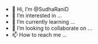 - 👋 Hi, I’m @SudhaRaniD
- 👀 I’m interested in ...
- 🌱 I’m currently learning ...
- 💞️ I’m looking to collaborate on ...
- 📫 How to reach me ...

<!---
SudhaRaniD/SudhaRaniD is a ✨ special ✨ repository because its `README.md` (this file) appears on your GitHub profile.
You can click the Preview link to take a look at your changes.
--->
